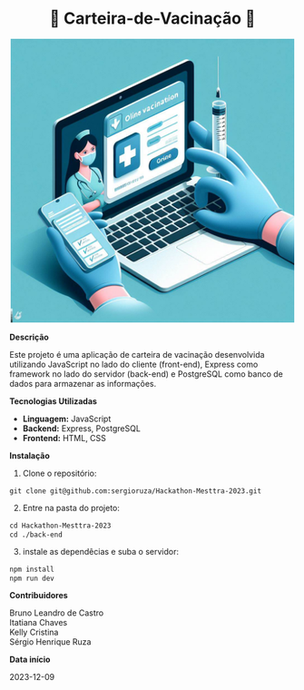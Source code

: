 <h1 align="center">💉 Carteira-de-Vacinação 💉</h1>

<fig>
<div align="center">
<img src="./images/OIG.jpeg" alt="Uma imagem relacionada ao projeto" width=500>
</div>
</fig>

**Descrição**

Este projeto é uma aplicação de carteira de vacinação desenvolvida utilizando JavaScript no lado do cliente (front-end), Express como framework no lado do servidor (back-end) e PostgreSQL como banco de dados para armazenar as informações.

**Tecnologias Utilizadas**

* **Linguagem:** JavaScript
* **Backend:** Express, PostgreSQL
* **Frontend:** HTML, CSS

**Instalação**

1. Clone o repositório:

```
git clone git@github.com:sergioruza/Hackathon-Mesttra-2023.git
```

2. Entre na pasta do projeto:

```
cd Hackathon-Mesttra-2023
cd ./back-end
```

3. instale as dependêcias e suba o servidor:

```
npm install
npm run dev
```

**Contribuidores**

Bruno Leandro de Castro  
Itatiana Chaves  
Kelly Cristina  
Sérgio Henrique Ruza 

**Data início**

2023-12-09
